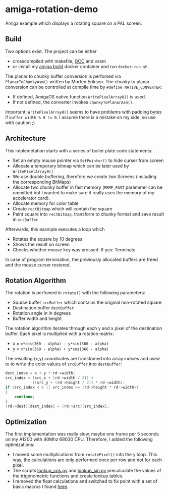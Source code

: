 # amiga-rotation-demo
Amiga example which displays a rotating square on a PAL screen.

## Build

Two options exist. The project can be either 

* crosscompiled with makefile, [GCC](http://aminet.net/package/dev/gcc/m68k-amigaos-gcc) and vasm
* or install my [amiga build](https://hub.docker.com/r/phobosys/amiga-gcc-builder) 
docker container and run `docker-run.sh`

The planar to chunky buffer conversion is perfomed via `PlanarToChunkyAsm()` written
by Morten Eriksen. The chunky to planar conversion can be controlled at compile
time by `#define NATIVE_CONVERTER`:

* If defined, AmigaOS native function `WritePixelArray8()` is used.
* If not defined, the converter invokes `ChunkyToPlanarAsm()`.

Important: `WritePixelArray8()` seems to have problems with padding
bytes if `buffer width % 8 != 0`. I assume there is a mistake on my
side, so use with caution ;)

## Architecture
This implemetation starts with a series of boiler plate code statements:

* Set an empty mouse pointer via `SetPointer()` to hide curser from screen
* Allocate a temporary bitmap which can be later used by `WritePixelArray8()`
* We use double buffering, therefore we create two Screens (including the corresponding BitMaps)
* Allocate two chunky buffer in fast memory (`MEMF_FAST` parameter can be ommitted but
I wanted to make sure it really uses the memory of my accelerator card).
* Allocate memory for color table
* Create `rectBitmap` which will contain the square
* Paint square into `rectBitmap`, transform to chunky format and save result in `srcBuffer`

Afterwards, this example executes a loop which

* Rotates the square by 10 degrees
* Shows the result on screen
* Checks whether mouse key was pressed. If yes: Terminate

In case of program termination, the previously allocated buffers are freed
and the mouse curser restored.

## Rotation Algorithm
The rotation is perfomed in `rotate()` with the following parameters:

* Source buffer `srcBuffer` which contains the original non-rotated square
* Destination buffer `destBuffer`
* Rotation angle in in degrees
* Buffer width and height

The rotation algorithm iterates through each y and x pixel
of the destination buffer. Each pixel is multiplied
with a rotation matrix:

* x = `x*cos(360 - alpha) - y*sin(360 - alpha)`
* y = `x*sin(360 - alpha) + y*cos(360 - alpha)`

The resulting (x,y) coordinates are transfomed into array indices and used to to write the color values
of `srcBuffer` into `destBuffer`:

```C
dest_index = x + y * rd->width;
src_index = (src_x + (rd->width / 2)) +
            ((src_y + (rd->height / 2)) * rd->width);
if (src_index < 0 || src_index >= (rd->height * rd->width))
{
    continue;
}
(rd->dest)[dest_index] = (rd->src)[src_index];
```

## Optimization
The first implementation was really slow, maybe one frame per 5 seconds on
my A1200 with 40Mhz 68030 CPU. Therefore, I added the following optimizations:

* I moved some multiplications from `rotatePixel()`
into the y loop. This way, the calculations are only performed once
per row and not for each pixel.
* The scripts [lookup_cos.py](lookup_cos.py) and [lookup_sin.py](lookup_sin.py)
precalculate the values of the trigonometric functions and create lookup tables.
* I removed the float calculations and switched to fix point with a set of basic
macros I found [here](https://coronax.wordpress.com/2014/01/31/running-with-the-numbers/).
